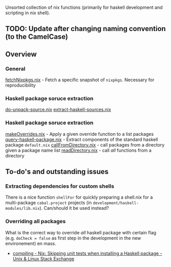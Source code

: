 Unsorted collection of nix functions (primarily for haskell development and scripting in nix shell).

## TODO: Update after changing naming convention (to the CamelCase)

## Overview

### General
[fetchNixpkgs.nix](fetchNixpkgs.nix) - Fetch a specific snapshot of `nixpkgs`. Necessary for reproducibility

### Haskell package soruce extraction
[do-unpack-source.nix](do-unpack-source.nix)
[extract-haskell-sources.nix](extract-haskell-sources.nix)

### Haskell package soruce extraction
[makeOverrides.nix](makeOverrides.nix) - Apply a given override function to a list packages
[query-haskell-package.nix](query-haskell-package.nix) - Extract components of the standard haskell package `default.nix`
[callFromDirectory.nix](callFromDirectory.nix) - call packages from a directory given a package name list
[readDirectory.nix](readDirectory.nix) - call *all* functions from a directory


## To-do's and outstanding issues

### Extracting dependencies for custom shells

There is a nice function `shellFor` for quickly preparing a shell.nix for a multi-package `cabal.project` projects (in `development/haskell-modules/lib.nix`). Can/should it be used instead?


### Overriding all packages

What is the correct way to override *all* haskell package with certain flag (e.g. `doCheck = false` as first step in the development in the new environement) en mass.
* [compiling - Nix: Skipping unit tests when installing a Haskell package - Unix & Linux Stack Exchange](https://unix.stackexchange.com/questions/166804/nix-skipping-unit-tests-when-installing-a-haskell-package#287487)
